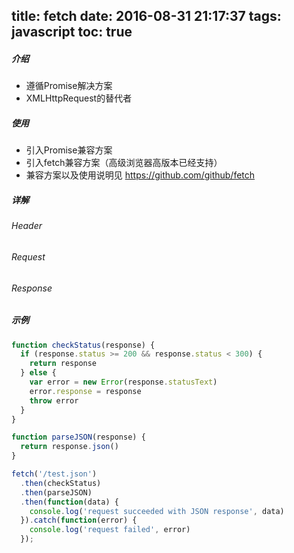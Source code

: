 title: fetch
date: 2016-08-31 21:17:37
tags: javascript
toc: true
---
##### 介绍
* 遵循Promise解决方案
* XMLHttpRequest的替代者

##### 使用
* 引入Promise兼容方案
* 引入fetch兼容方案（高级浏览器高版本已经支持）
* 兼容方案以及使用说明见 https://github.com/github/fetch
<!--more-->
##### 详解

###### Header

###### Request

###### Response

##### 示例
```javascript
function checkStatus(response) {
  if (response.status >= 200 && response.status < 300) {
    return response
  } else {
    var error = new Error(response.statusText)
    error.response = response
    throw error
  }
}

function parseJSON(response) {
  return response.json()
}

fetch('/test.json')
  .then(checkStatus)
  .then(parseJSON)
  .then(function(data) {
    console.log('request succeeded with JSON response', data)
  }).catch(function(error) {
    console.log('request failed', error)
  });
```